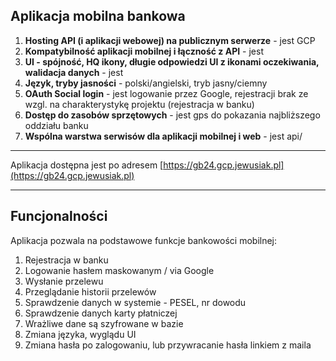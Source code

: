## Aplikacja mobilna bankowa

1. **Hosting API (i aplikacji webowej) na publicznym serwerze** - jest GCP
2. **Kompatybilność aplikacji mobilnej i łączność z API** - jest
3. **UI - spójność, HQ ikony, długie odpowiedzi UI z ikonami oczekiwania, walidacja danych** - jest
4. **Język, tryby jasności** - polski/angielski, tryb jasny/ciemny
5. **OAuth Social login** - jest logowanie przez Google, rejestracji brak ze wzgl. na charakterystykę projektu
(rejestracja w banku)
6. **Dostęp do zasobów sprzętowych** - jest gps do pokazania najbliższego oddziału banku
7. **Wspólna warstwa serwisów dla aplikacji mobilnej i web** - jest api/

****
Aplikacja dostępna jest po adresem [https://gb24.gcp.jewusiak.pl](https://gb24.gcp.jewusiak.pl)
****

## Funcjonalności
Aplikacja pozwala na podstawowe funkcje bankowości mobilnej:
1. Rejestracja w banku
2. Logowanie hasłem maskowanym / via Google
3. Wysłanie przelewu
4. Przeglądanie historii przelewów
5. Sprawdzenie danych w systemie - PESEL, nr dowodu
6. Sprawdzenie danych karty płatniczej
7. Wrażliwe dane są szyfrowane w bazie
8. Zmiana języka, wyglądu UI
9. Zmiana hasła po zalogowaniu, lub przywracanie hasła linkiem z maila